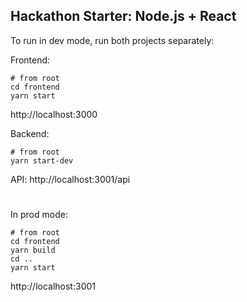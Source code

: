 ## Hackathon Starter: Node.js + React

To run in dev mode, run both projects separately:

Frontend:
```
# from root
cd frontend
yarn start
```

http://localhost:3000

Backend:
```
# from root
yarn start-dev
```

API:
http://localhost:3001/api

#

In prod mode:

```
# from root
cd frontend
yarn build
cd ..
yarn start
```

http://localhost:3001